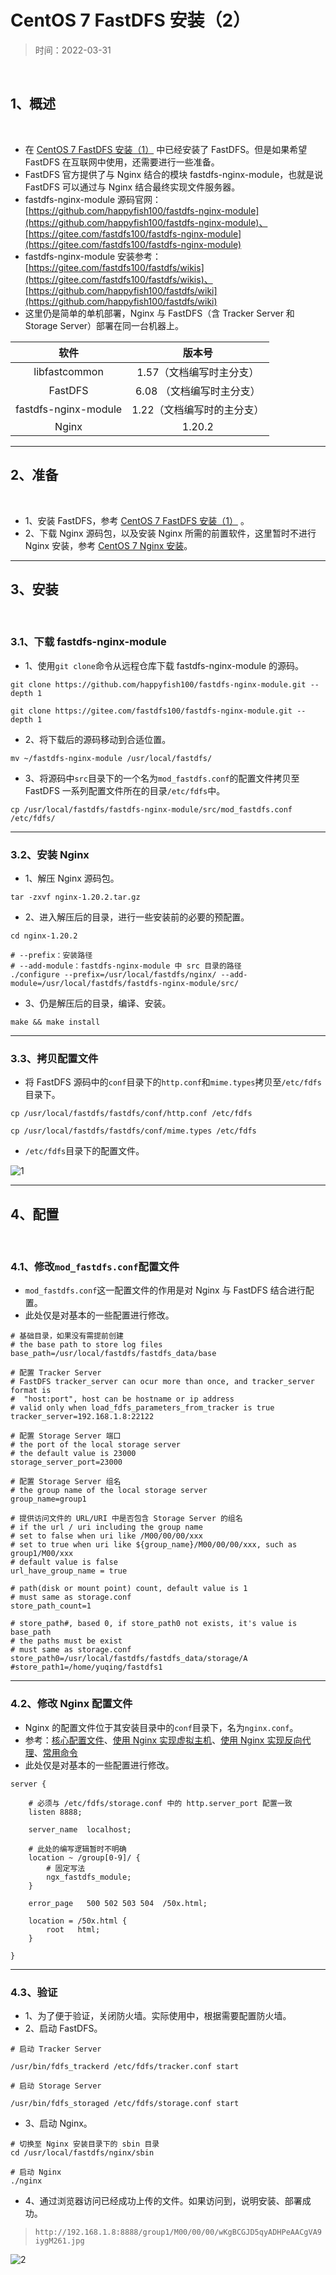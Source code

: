 # CentOS 7 FastDFS 安装（2）

> 时间：2022-03-31

<br/>

## 1、概述

<br/>

- 在 [CentOS 7 FastDFS 安装（1）](https://yyscyber.github.io/development-environment-and-tools/ba5fc48b-215d-4045-81b9-a60fe64249e3) 中已经安装了 FastDFS。但是如果希望 FastDFS 在互联网中使用，还需要进行一些准备。
- FastDFS 官方提供了与 Nginx 结合的模块 fastdfs-nginx-module，也就是说 FastDFS 可以通过与 Nginx 结合最终实现文件服务器。
- fastdfs-nginx-module 源码官网：[https://github.com/happyfish100/fastdfs-nginx-module](https://github.com/happyfish100/fastdfs-nginx-module)、[https://gitee.com/fastdfs100/fastdfs-nginx-module](https://gitee.com/fastdfs100/fastdfs-nginx-module)
- fastdfs-nginx-module 安装参考：[https://gitee.com/fastdfs100/fastdfs/wikis](https://gitee.com/fastdfs100/fastdfs/wikis)、[https://github.com/happyfish100/fastdfs/wiki](https://github.com/happyfish100/fastdfs/wiki)
- 这里仍是简单的单机部署，Nginx 与 FastDFS（含 Tracker Server 和 Storage Server）部署在同一台机器上。



|         软件         |           版本号           |
| :------------------: | :------------------------: |
|    libfastcommon     |  1.57（文档编写时主分支）  |
|       FastDFS        | 6.08 （文档编写时主分支）  |
| fastdfs-nginx-module | 1.22（文档编写时的主分支） |
|        Nginx         |           1.20.2           |



---

## 2、准备

<br/>

- 1、安装 FastDFS，参考 [CentOS 7 FastDFS 安装（1）](https://yyscyber.github.io/development-environment-and-tools/ba5fc48b-215d-4045-81b9-a60fe64249e3) 。
- 2、下载 Nginx 源码包，以及安装 Nginx 所需的前置软件，这里暂时不进行 Nginx 安装，参考 [CentOS 7 Nginx 安装](https://yyscyber.github.io/development-environment-and-tools/d0e6e158-3715-40f6-a709-c400d3a547a6)。

---

## 3、安装

<br/>

### 3.1、下载 fastdfs-nginx-module

- 1、使用`git clone`命令从远程仓库下载 fastdfs-nginx-module 的源码。



```shell
git clone https://github.com/happyfish100/fastdfs-nginx-module.git --depth 1

git clone https://gitee.com/fastdfs100/fastdfs-nginx-module.git --depth 1
```



- 2、将下载后的源码移动到合适位置。



```shell
mv ~/fastdfs-nginx-module /usr/local/fastdfs/
```



- 3、将源码中`src`目录下的一个名为`mod_fastdfs.conf`的配置文件拷贝至 FastDFS 一系列配置文件所在的目录`/etc/fdfs`中。



```shell
cp /usr/local/fastdfs/fastdfs-nginx-module/src/mod_fastdfs.conf /etc/fdfs/
```



---

### 3.2、安装 Nginx

- 1、解压 Nginx 源码包。



```shell
tar -zxvf nginx-1.20.2.tar.gz
```



- 2、进入解压后的目录，进行一些安装前的必要的预配置。



```shell
cd nginx-1.20.2

# --prefix：安装路径
# --add-module：fastdfs-nginx-module 中 src 目录的路径
./configure --prefix=/usr/local/fastdfs/nginx/ --add-module=/usr/local/fastdfs/fastdfs-nginx-module/src/
```



- 3、仍是解压后的目录，编译、安装。



```shell
make && make install
```



---

### 3.3、拷贝配置文件

- 将 FastDFS 源码中的`conf`目录下的`http.conf`和`mime.types`拷贝至`/etc/fdfs`目录下。



```shell
cp /usr/local/fastdfs/fastdfs/conf/http.conf /etc/fdfs

cp /usr/local/fastdfs/fastdfs/conf/mime.types /etc/fdfs
```



- `/etc/fdfs`目录下的配置文件。



![1](6808a92a-3ac8-4641-b894-f352b26d8d54/1.jpg)



---

## 4、配置

<br/>

### 4.1、修改`mod_fastdfs.conf`配置文件

- `mod_fastdfs.conf`这一配置文件的作用是对 Nginx 与 FastDFS 结合进行配置。
- 此处仅是对基本的一些配置进行修改。



```shell
# 基础目录，如果没有需提前创建
# the base path to store log files
base_path=/usr/local/fastdfs/fastdfs_data/base

# 配置 Tracker Server
# FastDFS tracker_server can ocur more than once, and tracker_server format is
#  "host:port", host can be hostname or ip address
# valid only when load_fdfs_parameters_from_tracker is true
tracker_server=192.168.1.8:22122

# 配置 Storage Server 端口
# the port of the local storage server
# the default value is 23000
storage_server_port=23000

# 配置 Storage Server 组名
# the group name of the local storage server
group_name=group1

# 提供访问文件的 URL/URI 中是否包含 Storage Server 的组名
# if the url / uri including the group name
# set to false when uri like /M00/00/00/xxx
# set to true when uri like ${group_name}/M00/00/00/xxx, such as group1/M00/xxx
# default value is false
url_have_group_name = true

# path(disk or mount point) count, default value is 1
# must same as storage.conf
store_path_count=1

# store_path#, based 0, if store_path0 not exists, it's value is base_path
# the paths must be exist
# must same as storage.conf
store_path0=/usr/local/fastdfs/fastdfs_data/storage/A
#store_path1=/home/yuqing/fastdfs1
```



---

### 4.2、修改 Nginx 配置文件

- Nginx 的配置文件位于其安装目录中的`conf`目录下，名为`nginx.conf`。
- 参考：[核心配置文件](https://yyscyber.github.io/java/lagou/basic/80d69cce-d3d9-4774-99c2-6b5a486b1858)、[使用 Nginx 实现虚拟主机](https://yyscyber.github.io/java/lagou/basic/dba285e9-3ba9-4470-acca-2010bfdf0b35)、[使用 Nginx 实现反向代理](https://yyscyber.github.io/java/lagou/basic/51ee99c1-7617-4dbd-91ec-973465b5911e)、[常用命令](https://yyscyber.github.io/java/lagou/basic/21bbe5ab-c2ed-4320-a881-b362ed7a659c)
- 此处仅是对基本的一些配置进行修改。



```nginx
server {
    
    # 必须与 /etc/fdfs/storage.conf 中的 http.server_port 配置一致
    listen 8888;
    
    server_name  localhost;
    
    # 此处的编写逻辑暂时不明确
    location ~ /group[0-9]/ {
        # 固定写法
        ngx_fastdfs_module;
    }
    
    error_page   500 502 503 504  /50x.html;
    
    location = /50x.html {
        root   html; 
    }
    
}
```



---

### 4.3、验证

- 1、为了便于验证，关闭防火墙。实际使用中，根据需要配置防火墙。
- 2、启动 FastDFS。



```shell
# 启动 Tracker Server

/usr/bin/fdfs_trackerd /etc/fdfs/tracker.conf start

# 启动 Storage Server

/usr/bin/fdfs_storaged /etc/fdfs/storage.conf start
```



- 3、启动 Nginx。



```shell
# 切换至 Nginx 安装目录下的 sbin 目录
cd /usr/local/fastdfs/nginx/sbin

# 启动 Nginx
./nginx
```



- 4、通过浏览器访问已经成功上传的文件。如果访问到，说明安装、部署成功。

> `http://192.168.1.8:8888/group1/M00/00/00/wKgBCGJD5qyADHPeAACgVA9iygM261.jpg`



![2](6808a92a-3ac8-4641-b894-f352b26d8d54/2.jpg)

